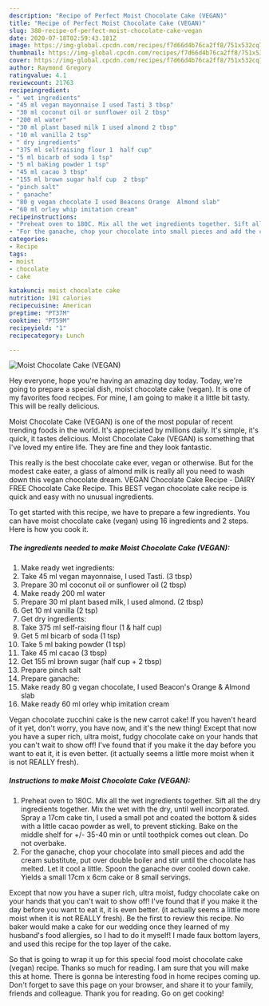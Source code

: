 ```yaml
---
description: "Recipe of Perfect Moist Chocolate Cake (VEGAN)"
title: "Recipe of Perfect Moist Chocolate Cake (VEGAN)"
slug: 380-recipe-of-perfect-moist-chocolate-cake-vegan
date: 2020-07-18T02:59:43.181Z
image: https://img-global.cpcdn.com/recipes/f7d66d4b76ca2ff8/751x532cq70/moist-chocolate-cake-vegan-recipe-main-photo.jpg
thumbnail: https://img-global.cpcdn.com/recipes/f7d66d4b76ca2ff8/751x532cq70/moist-chocolate-cake-vegan-recipe-main-photo.jpg
cover: https://img-global.cpcdn.com/recipes/f7d66d4b76ca2ff8/751x532cq70/moist-chocolate-cake-vegan-recipe-main-photo.jpg
author: Raymond Gregory
ratingvalue: 4.1
reviewcount: 21763
recipeingredient:
- " wet ingredients"
- "45 ml vegan mayonnaise I used Tasti 3 tbsp"
- "30 ml coconut oil or sunflower oil 2 tbsp"
- "200 ml water"
- "30 ml plant based milk I used almond 2 tbsp"
- "10 ml vanilla 2 tsp"
- " dry ingredients"
- "375 ml selfraising flour 1  half cup"
- "5 ml bicarb of soda 1 tsp"
- "5 ml baking powder 1 tsp"
- "45 ml cacao 3 tbsp"
- "155 ml brown sugar half cup  2 tbsp"
- "pinch salt"
- " ganache"
- "80 g vegan chocolate I used Beacons Orange  Almond slab"
- "60 ml orley whip imitation cream"
recipeinstructions:
- "Preheat oven to 180C. Mix all the wet ingredients together. Sift all the dry ingredients together. Mix the wet with the dry, until well incorporated. Spray a 17cm cake tin, I used a small pot and coated the bottom &amp; sides with a little cacao powder as well, to prevent sticking. Bake on the middle shelf for +/- 35-40 min or until toothpick comes out clean. Do not overbake."
- "For the ganache, chop your chocolate into small pieces and add the cream substitute, put over double boiler and stir until the chocolate has melted. Let it cool a little. Spoon the ganache over cooled down cake. Yields a small 17cm x 6cm cake or 8 small servings."
categories:
- Recipe
tags:
- moist
- chocolate
- cake

katakunci: moist chocolate cake 
nutrition: 191 calories
recipecuisine: American
preptime: "PT37M"
cooktime: "PT59M"
recipeyield: "1"
recipecategory: Lunch

---
```



![Moist Chocolate Cake (VEGAN)](https://img-global.cpcdn.com/recipes/f7d66d4b76ca2ff8/751x532cq70/moist-chocolate-cake-vegan-recipe-main-photo.jpg)

Hey everyone, hope you're having an amazing day today. Today, we're going to prepare a special dish, moist chocolate cake (vegan). It is one of my favorites food recipes. For mine, I am going to make it a little bit tasty. This will be really delicious.

Moist Chocolate Cake (VEGAN) is one of the most popular of recent trending foods in the world. It's appreciated by millions daily. It's simple, it's quick, it tastes delicious. Moist Chocolate Cake (VEGAN) is something that I've loved my entire life. They are fine and they look fantastic.

This really is the best chocolate cake ever, vegan or otherwise. But for the modest cake eater, a glass of almond milk is really all you need to wash down this vegan chocolate dream. VEGAN Chocolate Cake Recipe - DAIRY FREE Chocolate Cake Recipe. This BEST vegan chocolate cake recipe is quick and easy with no unusual ingredients.


To get started with this recipe, we have to prepare a few ingredients. You can have moist chocolate cake (vegan) using 16 ingredients and 2 steps. Here is how you cook it.

<!--inarticleads1-->

##### The ingredients needed to make Moist Chocolate Cake (VEGAN):

1. Make ready  wet ingredients:
1. Take 45 ml vegan mayonnaise, I used Tasti. (3 tbsp)
1. Prepare 30 ml coconut oil or sunflower oil (2 tbsp)
1. Make ready 200 ml water
1. Prepare 30 ml plant based milk, I used almond. (2 tbsp)
1. Get 10 ml vanilla (2 tsp)
1. Get  dry ingredients:
1. Take 375 ml self-raising flour (1 &amp; half cup)
1. Get 5 ml bicarb of soda (1 tsp)
1. Take 5 ml baking powder (1 tsp)
1. Take 45 ml cacao (3 tbsp)
1. Get 155 ml brown sugar (half cup + 2 tbsp)
1. Prepare pinch salt
1. Prepare  ganache:
1. Make ready 80 g vegan chocolate, I used Beacon&#39;s Orange &amp; Almond slab
1. Make ready 60 ml orley whip imitation cream


Vegan chocolate zucchini cake is the new carrot cake! If you haven&#39;t heard of it yet, don&#39;t worry, you have now, and it&#39;s the new thing! Except that now you have a super rich, ultra moist, fudgy chocolate cake on your hands that you can&#39;t wait to show off! I&#39;ve found that if you make it the day before you want to eat it, it is even better. (it actually seems a little more moist when it is not REALLY fresh). 

<!--inarticleads2-->

##### Instructions to make Moist Chocolate Cake (VEGAN):

1. Preheat oven to 180C. Mix all the wet ingredients together. Sift all the dry ingredients together. Mix the wet with the dry, until well incorporated. Spray a 17cm cake tin, I used a small pot and coated the bottom &amp; sides with a little cacao powder as well, to prevent sticking. Bake on the middle shelf for +/- 35-40 min or until toothpick comes out clean. Do not overbake.
1. For the ganache, chop your chocolate into small pieces and add the cream substitute, put over double boiler and stir until the chocolate has melted. Let it cool a little. Spoon the ganache over cooled down cake. Yields a small 17cm x 6cm cake or 8 small servings.


Except that now you have a super rich, ultra moist, fudgy chocolate cake on your hands that you can&#39;t wait to show off! I&#39;ve found that if you make it the day before you want to eat it, it is even better. (it actually seems a little more moist when it is not REALLY fresh). Be the first to review this recipe. No baker would make a cake for our wedding once they learned of my husband&#39;s food allergies, so I had to do it myself! I made faux bottom layers, and used this recipe for the top layer of the cake. 

So that is going to wrap it up for this special food moist chocolate cake (vegan) recipe. Thanks so much for reading. I am sure that you will make this at home. There is gonna be interesting food in home recipes coming up. Don't forget to save this page on your browser, and share it to your family, friends and colleague. Thank you for reading. Go on get cooking!
